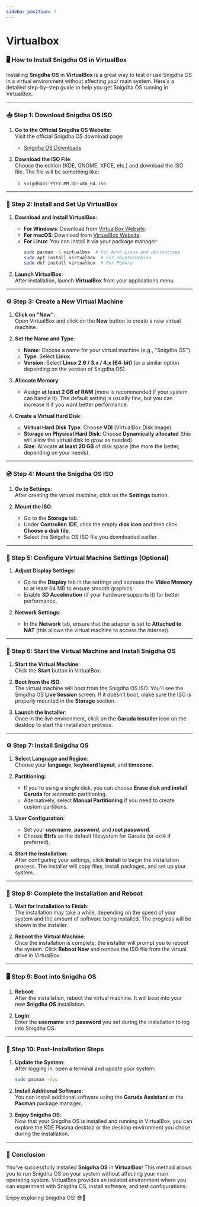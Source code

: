 ```yaml
---
sidebar_position: 7
---
```

# Virtualbox

### 🖥️ **How to Install Snigdha OS in VirtualBox**

Installing **Snigdha OS** in **VirtualBox** is a great way to test or use Snigdha OS in a virtual environment without affecting your main system. Here's a detailed step-by-step guide to help you get Snigdha OS running in VirtualBox.

---

### 📥 **Step 1: Download Snigdha OS ISO**

1. **Go to the Official Snigdha OS Website**:  
   Visit the official Snigdha OS download page:  
   - [Snigdha OS Downloads](https://snigdhaos.org/downloads.html)

2. **Download the ISO File**:  
   Choose the edition (KDE, GNOME, XFCE, etc.) and download the ISO file. The file will be something like:  
   - `snigdhaos-YYYY.MM.DD-x86_64.iso`

---

### 💾 **Step 2: Install and Set Up VirtualBox**

1. **Download and Install VirtualBox**:
   - **For Windows**: Download from [VirtualBox Website](https://www.virtualbox.org/).
   - **For macOS**: Download from [VirtualBox Website](https://www.virtualbox.org/).
   - **For Linux**: You can install it via your package manager:
     ```bash
     sudo pacman -S virtualbox  # For Arch Linux and derivatives
     sudo apt install virtualbox  # For Ubuntu/Debian
     sudo dnf install virtualbox  # For Fedora
     ```

2. **Launch VirtualBox**:  
   After installation, launch **VirtualBox** from your applications menu.

---

### ⚙️ **Step 3: Create a New Virtual Machine**

1. **Click on "New"**:  
   Open VirtualBox and click on the **New** button to create a new virtual machine.

2. **Set the Name and Type**:
   - **Name**: Choose a name for your virtual machine (e.g., "Snigdha OS").
   - **Type**: Select **Linux**.
   - **Version**: Select **Linux 2.6 / 3.x / 4.x (64-bit)** (or a similar option depending on the version of Snigdha OS).

3. **Allocate Memory**:  
   - Assign **at least 2 GB of RAM** (more is recommended if your system can handle it). The default setting is usually fine, but you can increase it if you want better performance.

4. **Create a Virtual Hard Disk**:
   - **Virtual Hard Disk Type**: Choose **VDI** (VirtualBox Disk Image).
   - **Storage on Physical Hard Disk**: Choose **Dynamically allocated** (this will allow the virtual disk to grow as needed).
   - **Size**: Allocate **at least 20 GB** of disk space (the more the better, depending on your needs).

---

### 💿 **Step 4: Mount the Snigdha OS ISO**

1. **Go to Settings**:  
   After creating the virtual machine, click on the **Settings** button.

2. **Mount the ISO**:
   - Go to the **Storage** tab.
   - Under **Controller: IDE**, click the empty **disk icon** and then click **Choose a disk file**.
   - Select the Snigdha OS ISO file you downloaded earlier.

---

### 🔄 **Step 5: Configure Virtual Machine Settings (Optional)**

1. **Adjust Display Settings**:  
   - Go to the **Display** tab in the settings and increase the **Video Memory** to at least 64 MB to ensure smooth graphics.
   - Enable **3D Acceleration** (if your hardware supports it) for better performance.

2. **Network Settings**:  
   - In the **Network** tab, ensure that the adapter is set to **Attached to NAT** (this allows the virtual machine to access the internet).

---

### 🔌 **Step 6: Start the Virtual Machine and Install Snigdha OS**

1. **Start the Virtual Machine**:  
   Click the **Start** button in VirtualBox.

2. **Boot from the ISO**:  
   The virtual machine will boot from the Snigdha OS ISO. You’ll see the Snigdha OS **Live Session** screen. If it doesn't boot, make sure the ISO is properly mounted in the **Storage** section.

3. **Launch the Installer**:  
   Once in the live environment, click on the **Garuda Installer** icon on the desktop to start the installation process.

---

### ⚙️ **Step 7: Install Snigdha OS**

1. **Select Language and Region**:  
   Choose your **language**, **keyboard layout**, and **timezone**.

2. **Partitioning**:  
   - If you're using a single disk, you can choose **Erase disk and install Garuda** for automatic partitioning.
   - Alternatively, select **Manual Partitioning** if you need to create custom partitions.

3. **User Configuration**:  
   - Set your **username**, **password**, and **root password**.
   - Choose **Btrfs** as the default filesystem for Garuda (or ext4 if preferred).

4. **Start the Installation**:  
   After configuring your settings, click **Install** to begin the installation process. The installer will copy files, install packages, and set up your system.

---

### 🔄 **Step 8: Complete the Installation and Reboot**

1. **Wait for Installation to Finish**:  
   The installation may take a while, depending on the speed of your system and the amount of software being installed. The progress will be shown in the installer.

2. **Reboot the Virtual Machine**:  
   Once the installation is complete, the installer will prompt you to reboot the system. Click **Reboot Now** and remove the ISO file from the virtual drive in VirtualBox.

---

### 🖥️ **Step 9: Boot into Snigdha OS**

1. **Reboot**:  
   After the installation, reboot the virtual machine. It will boot into your new **Snigdha OS** installation.

2. **Login**:  
   Enter the **username** and **password** you set during the installation to log into Snigdha OS.

---

### 🎉 **Step 10: Post-Installation Steps**

1. **Update the System**:  
   After logging in, open a terminal and update your system:
   ```bash
   sudo pacman -Syu
   ```

2. **Install Additional Software**:  
   You can install additional software using the **Garuda Assistant** or the **Pacman** package manager.

3. **Enjoy Snigdha OS**:  
   Now that your Snigdha OS is installed and running in VirtualBox, you can explore the KDE Plasma desktop or the desktop environment you chose during the installation.

---

### 🎉 **Conclusion**

You’ve successfully installed **Snigdha OS** in **VirtualBox**! This method allows you to run Snigdha OS on your system without affecting your main operating system. VirtualBox provides an isolated environment where you can experiment with Snigdha OS, install software, and test configurations.

Enjoy exploring Snigdha OS! 😎🚀